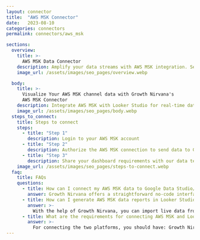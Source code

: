 ```yaml
---
layout: connector
title:  "AWS MSK Connector"
date:   2023-08-10
categories: connectors
permalink: connectors/aws_msk

sections:
  overview:
    title: >-
      AWS MSK Data Connector
    description: Amplify your data streams with AWS MSK integration. Seamlessly channel real-time data from Amazon Managed Streaming for Apache Kafka into Looker Studio's analytical engine, empowering you with immediate insights for data-driven decisions.
    image_url: /assets/images/seo_pages/overview.webp

  body:
    title: >-
      Visualize Your AWS MSK channel data with Growth Nirvana's
      AWS MSK Connector
    description: Integrate AWS MSK with Looker Studio for real-time data experiences that fuel rapid decision-making.
    image_url: /assets/images/seo_pages/body.webp
  steps_to_connect:
    title: Steps to connect
    steps:
      - title: "Step 1"
        description: Login to your AWS MSK account
      - title: "Step 2"
        description: Authorize the AWS MSK connection to send data to Growth Nirvana
      - title: "Step 3"
        description: Share your dashboard requirements with our data team. We will build the report for you.
    image_url: /assets/images/seo_pages/steps-to-connect.webp
  faq:
    title: FAQs
    questions:
      - title: How can I connect my AWS MSK data to Google Data Studio/Looker Studio?
        answer: Growth Nirvana offers a straightforward no-code interface to connect to AWS MSK data sources.
      - title: How can I generate AWS MSK data reports in Looker Studio?
        answer: >-
          With the help of Growth Nirvana, you can import live data from AWS MSK into Looker Studio. These data can be viewed in charts, tables, and dashboards to generate branded reports that can be shared instantly.
      - title: What are the requirements for connecting AWS MSK and Looker Studio?
        answer: >-
          For connecting the two platforms, you should have: Growth Nirvana Account and AWS MSK Ads Account
---
```

